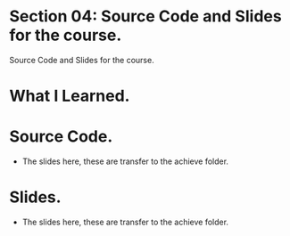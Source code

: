 # Section 04: Source Code and Slides for the course.

Source Code and Slides for the course.

# What I Learned.

# Source Code.

- The slides here, these are transfer to the achieve folder.

# Slides.

- The slides here, these are transfer to the achieve folder.